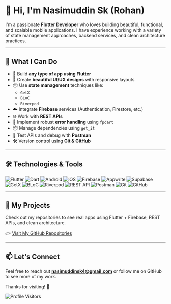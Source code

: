 # 👋 Hi, I'm Nasimuddin Sk (Rohan)

I'm a passionate **Flutter Developer** who loves building beautiful, functional, and scalable mobile applications. I have experience working with a variety of state management approaches, backend services, and clean architecture practices.

---

## 🚀 What I Can Do

- 🔧 Build **any type of app using Flutter**
- 🎨 Create **beautiful UI/UX designs** with responsive layouts
- 📦 Use **state management** techniques like:
  - `GetX`
  - `BLoC`
  - `Riverpod`
- ☁️ Integrate **Firebase** services (Authentication, Firestore, etc.)
- 🌐 Work with **REST APIs**
- 🧠 Implement robust **error handling** using `fpdart`
- 📦 Manage dependencies using `get_it`
- 🔁 Test APIs and debug with **Postman**
- 🛠 Version control using **Git & GitHub**

---

## 🛠️ Technologies & Tools

![Flutter](https://img.shields.io/badge/-Flutter-02569B?style=flat&logo=flutter&logoColor=white)
![Dart](https://img.shields.io/badge/-Dart-0175C2?style=flat&logo=dart&logoColor=white)
![Android](https://img.shields.io/badge/-Android-3DDC84?style=flat&logo=android&logoColor=white)
![iOS](https://img.shields.io/badge/-iOS-000000?style=flat&logo=apple&logoColor=white)
![Firebase](https://img.shields.io/badge/-Firebase-FFCA28?style=flat&logo=firebase&logoColor=black)
![Appwrite](https://img.shields.io/badge/-Appwrite-F02E65?style=flat&logo=appwrite&logoColor=white)
![Supabase](https://img.shields.io/badge/-Supabase-3ECF8E?style=flat&logo=supabase&logoColor=white)
![GetX](https://img.shields.io/badge/-GetX-5C007A?style=flat&logo=getx&logoColor=white)
![BLoC](https://img.shields.io/badge/-BLoC-3982E4?style=flat&logo=flutter&logoColor=white)
![Riverpod](https://img.shields.io/badge/-Riverpod-2C7A7B?style=flat&logo=rive&logoColor=white)
![REST API](https://img.shields.io/badge/-REST%20API-8c009c?style=flat&logo=googleearth&logoColor=white)
![Postman](https://img.shields.io/badge/-Postman-FF6C37?style=flat&logo=postman&logoColor=white)
![Git](https://img.shields.io/badge/-Git-F05032?style=flat&logo=git&logoColor=white)
![GitHub](https://img.shields.io/badge/-GitHub-181717?style=flat&logo=github&logoColor=white)










---

## 📂 My Projects

Check out my repositories to see real apps using Flutter + Firebase, REST APIs, and clean architecture.

👉 [Visit My GitHub Repositories](https://github.com/NasimuddinSk)

---

## 📫 Let's Connect

Feel free to reach out **nasimuddinsk4@gmail.com** or follow me on GitHub to see more of my work.

Thanks for visiting! 🚀

![Profile Visitors](https://visitor-badge.laobi.icu/badge?page_id=NasimuddinSk.NasimuddinSk&left_text=Profile_Views)
